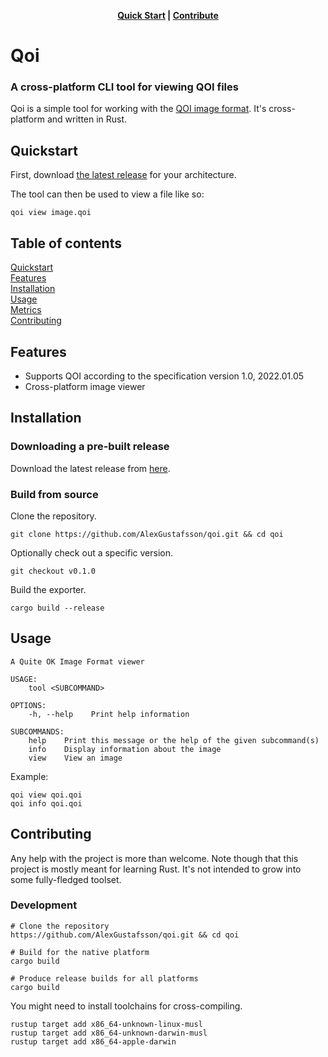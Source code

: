 <p align="center">
  <strong><a href="#quickstart">Quick Start</a> | <a href="#contribute">Contribute</a> </strong>
</p>

# Qoi
### A cross-platform CLI tool for viewing QOI files

Qoi is a simple tool for working with the [QOI image format](https://qoiformat.org). It's cross-platform and written in Rust.

## Quickstart
<a name="quickstart"></a>

First, download [the latest release](https://github.com/AlexGustafsson/qoi/releases) for your architecture.

The tool can then be used to view a file like so:

```shell
qoi view image.qoi
```

## Table of contents

[Quickstart](#quickstart)<br/>
[Features](#features)<br />
[Installation](#installation)<br />
[Usage](#usage)<br />
[Metrics](#metrics)<br />
[Contributing](#contributing)

<a id="features"></a>
## Features

* Supports QOI according to the specification version 1.0, 2022.01.05
* Cross-platform image viewer

<a id="installation"></a>
## Installation

### Downloading a pre-built release

Download the latest release from [here](https://github.com/AlexGustafsson/qoi/releases).

### Build from source

Clone the repository.

```shell
git clone https://github.com/AlexGustafsson/qoi.git && cd qoi
```

Optionally check out a specific version.

```shell
git checkout v0.1.0
```

Build the exporter.

```shell
cargo build --release
```

## Usage
<a name="usage"></a>

```
A Quite OK Image Format viewer

USAGE:
    tool <SUBCOMMAND>

OPTIONS:
    -h, --help    Print help information

SUBCOMMANDS:
    help    Print this message or the help of the given subcommand(s)
    info    Display information about the image
    view    View an image
```

Example:

```shell
qoi view qoi.qoi
qoi info qoi.qoi
```

## Contributing
<a name="contributing"></a>

Any help with the project is more than welcome. Note though that this project is mostly meant for learning Rust. It's not intended to grow into some fully-fledged toolset.

### Development

```shell
# Clone the repository
https://github.com/AlexGustafsson/qoi.git && cd qoi

# Build for the native platform
cargo build

# Produce release builds for all platforms
cargo build
```

You might need to install toolchains for cross-compiling.

```shell
rustup target add x86_64-unknown-linux-musl
rustup target add x86_64-unknown-darwin-musl
rustup target add x86_64-apple-darwin
```
